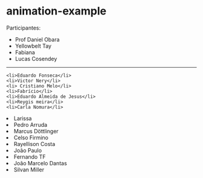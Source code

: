 # animation-example

Participantes:

<ul>
	<li>Prof Daniel Obara</li>
	<li>Yellowbelt Tay</li>
	<li>Fabiana</li>
	<li>Lucas Cosendey</li>
</ul>
  <hr/>
  
	<li>Eduardo Fonseca</li>
	<li>Victor Nery</li>
	<li> Cristiano Melo</li>
	<li>Fabrício</li>
	<li>Eduardo Almeida de Jesus</li>
	<li>Reygis meira</li>
	<li>Carla Nomura</li>
  <li>Larissa</li>
	<li>Pedro Arruda</li>
	<li>Marcus Döttlinger</li>
	<li>Celso Firmino</li>
	<li>Rayellison Costa </li>
	<li>João Paulo</li>
	<li>Fernando TF</li>
  <li>João Marcelo Dantas</li>
	<li>Silvan Miller</li>

</ul>
